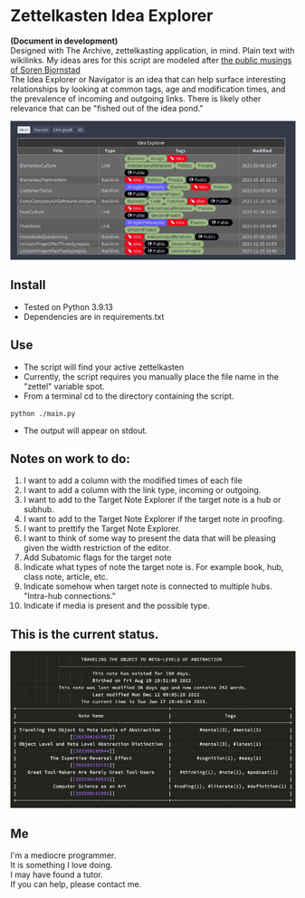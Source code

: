 # Zettelkasten Idea Explorer
**(Document in development)**  
Designed with The Archive, zettelkasting application, in mind. Plain text with wikilinks. 
My ideas ares for this script are modeled after [the public musings of Soren Bjornstad](https://zettelkasten.sorenbjornstad.com/#ImprovementOfDailyWork)  
The Idea Explorer or Navigator is an idea that can help surface interesting relationships by looking at common tags, age and modification times, and the prevalence of incoming and outgoing links. There is likely other relevance that can be "fished out of the idea pond."

![Soren's Idea Explorer](media/Soren'sIdeaExplorer.png)

## Install
- Tested on Python 3.9.13
- Dependencies are in requirements.txt

## Use
- The script will find your active zettelkasten
- Currently, the script requires you manually place the file name in the "zettel" variable spot.
- From a terminal cd to the directory containing the script.
```
python ./main.py
```
- The output will appear on stdout.

## Notes on work to do:
1. I want to add a column with the modified times of each file
2. I want to add a column with the link type, incoming or outgoing.
3. I want to add to the Target Note Explorer if the target note is a hub or subhub.
4. I want to add to the Target Note Explorer if the target note in proofing.
5. I want to prettify the Target Note Explorer.
6. I want to think of some way to present the data that will be pleasing given the width restriction of the editor.
7. Add Subatomic flags for the target note 
3. Indicate what types of note the target note is. For example book, hub, class note, article, etc.
6. Indicate somehow when target note is connected to multiple hubs. "Intra-hub connections."
7. Indicate if media is present and the possible type.



## This is the current status.

![Zettel Idea Navigator](media/ZettelIdeaNavigator.png)


## Me
I'm a mediocre programmer.  
It is something I love doing.  
I may have found a tutor.  
If you can help, please contact me.
